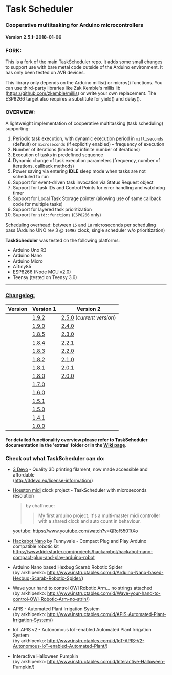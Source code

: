 # Task Scheduler
### Cooperative multitasking for Arduino microcontrollers  
#### Version 2.5.1: 2018-01-06

### FORK:

This is a fork of the main TaskScheduler repo. It adds some small changes to support use with bare metal code outside of the Arduino environment. It has only been tested on AVR devices.

This library only depends on the Arduino millis() or micros() functions. You can use third-party libraries like Zak Kemble's millis lib (https://github.com/zkemble/millis) or write your own replacement. The ESP8266 target also requires a substitute for yield() and delay().


### OVERVIEW:
A lightweight implementation of cooperative multitasking (task scheduling) supporting:  
1. Periodic task execution, with dynamic execution period in `milliseconds` (default) or `microseconds` (if explicitly enabled) – frequency of execution  
2. Number of iterations (limited or infinite number of iterations)  
3. Execution of tasks in predefined sequence  
4. Dynamic change of task execution parameters (frequency, number of iterations, callback methods)  
5. Power saving via entering **IDLE** sleep mode when tasks are not scheduled to run  
6. Support for event-driven task invocation via Status Request object  
7. Support for task IDs and Control Points for error handling and watchdog timer  
8. Support for Local Task Storage pointer (allowing use of same callback code for multiple tasks)  
9. Support for layered task prioritization  
10. Support for `std::functions` (`ESP8266` only)  

Scheduling overhead: between `15` and `18` microseconds per scheduling pass (Arduino UNO rev 3 @ `16MHz` clock, single scheduler w/o prioritization)  

**TaskScheduler** was tested on the following platforms:  
* Arduino Uno R3  
* Arduino Nano  
* Arduino Micro  
* ATtiny85  
* ESP8266 (Node MCU v2.0)  
* Teensy (tested on Teensy 3.6)
---
### [Changelog:](https://github.com/arkhipenko/TaskScheduler/wiki/Changelog)
Version|Version 1|Version 2
---|---|---
||[1.9.2](https://github.com/arkhipenko/TaskScheduler/wiki/Changelog#v192)|[2.5.0](https://github.com/arkhipenko/TaskScheduler/wiki/Changelog#v250) (*current version*)
||[1.9.0](https://github.com/arkhipenko/TaskScheduler/wiki/Changelog#v190)|[2.4.0](https://github.com/arkhipenko/TaskScheduler/wiki/Changelog#v240)
||[1.8.5](https://github.com/arkhipenko/TaskScheduler/wiki/Changelog#v185)|[2.3.0](https://github.com/arkhipenko/TaskScheduler/wiki/Changelog#v230)
||[1.8.4](https://github.com/arkhipenko/TaskScheduler/wiki/Changelog#v184)|[2.2.1](https://github.com/arkhipenko/TaskScheduler/wiki/Changelog#v221)
||[1.8.3](https://github.com/arkhipenko/TaskScheduler/wiki/Changelog#v183)|[2.2.0](https://github.com/arkhipenko/TaskScheduler/wiki/Changelog#v220)
||[1.8.2](https://github.com/arkhipenko/TaskScheduler/wiki/Changelog#v182)|[2.1.0](https://github.com/arkhipenko/TaskScheduler/wiki/Changelog#v210)
||[1.8.1](https://github.com/arkhipenko/TaskScheduler/wiki/Changelog#v181)|[2.0.1](https://github.com/arkhipenko/TaskScheduler/wiki/Changelog#v201)
||[1.8.0](https://github.com/arkhipenko/TaskScheduler/wiki/Changelog#v180)|[2.0.0](https://github.com/arkhipenko/TaskScheduler/wiki/Changelog#v200)
||[1.7.0](https://github.com/arkhipenko/TaskScheduler/wiki/Changelog#v170)|
||[1.6.0](https://github.com/arkhipenko/TaskScheduler/wiki/Changelog#v160)|
||[1.5.1](https://github.com/arkhipenko/TaskScheduler/wiki/Changelog#v151)|
||[1.5.0](https://github.com/arkhipenko/TaskScheduler/wiki/Changelog#v150)|
||[1.4.1](https://github.com/arkhipenko/TaskScheduler/wiki/Changelog#v141)|
||[1.0.0](https://github.com/arkhipenko/TaskScheduler/wiki/Changelog#v100)|  

#### For detailed functionality overview please refer to TaskScheduler documentation in the 'extras' folder or in the [Wiki page](https://github.com/arkhipenko/TaskScheduler/wiki).

### Check out what TaskScheduler can do:

* [3 Devo](http://3devo.eu/) - Quality 3D printing filament, now made accessible and affordable  
(http://3devo.eu/license-information/)


* [Houston midi](https://github.com/chaffneue/houston) clock project - TaskScheduler with microseconds resolution  
    >by chaffneue:
    >>My first arduino project. It's a multi-master midi controller with a shared clock and
     auto count in behaviour.  

	 youtube: https://www.youtube.com/watch?v=QRof550TtXo


* [Hackabot Nano](http://hackarobot.com/) by Funnyvale -  Compact Plug and Play Arduino compatible robotic kit  
     https://www.kickstarter.com/projects/hackarobot/hackabot-nano-compact-plug-and-play-arduino-robot


* Arduino Nano based Hexbug Scarab Robotic Spider  
    (by arkhipenko: http://www.instructables.com/id/Arduino-Nano-based-Hexbug-Scarab-Robotic-Spider/)

* Wave your hand to control OWI Robotic Arm... no strings attached  
    (by arkhipenko: http://www.instructables.com/id/Wave-your-hand-to-control-OWI-Robotic-Arm-no-strin/)


* APIS - Automated Plant Irrigation System  
    (by arkhipenko: http://www.instructables.com/id/APIS-Automated-Plant-Irrigation-System/)


* IoT APIS v2 - Autonomous IoT-enabled Automated Plant Irrigation System  
    (by arkhipenko: http://www.instructables.com/id/IoT-APIS-V2-Autonomous-IoT-enabled-Automated-Plant/)

* Interactive Halloween Pumpkin  
    (by arkhipenko: http://www.instructables.com/id/Interactive-Halloween-Pumpkin/)

